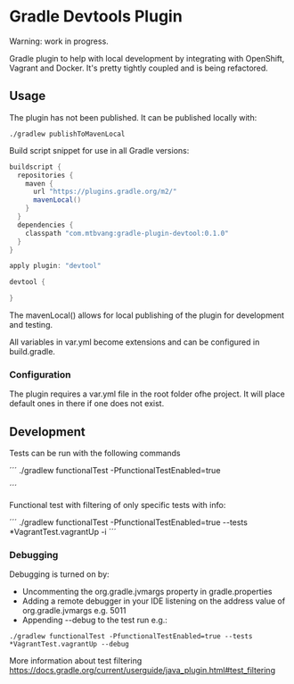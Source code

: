 # Gradle Devtools Plugin

Warning: work in progress.

Gradle plugin to help with local development by integrating with OpenShift, Vagrant and Docker. It's pretty tightly coupled and is being refactored. 


Usage
-----

The plugin has not been published. It can be published locally with:

```
./gradlew publishToMavenLocal
```

Build script snippet for use in all Gradle versions:

```groovy
buildscript {
  repositories {
    maven {
      url "https://plugins.gradle.org/m2/"
      mavenLocal()
    }
  }
  dependencies {
    classpath "com.mtbvang:gradle-plugin-devtool:0.1.0"
  }
}

apply plugin: "devtool"

devtool {

}

```

The mavenLocal() allows for local publishing of the plugin for development and testing.

All variables in var.yml become extensions and can be configured in build.gradle.


### Configuration

The plugin requires a var.yml file in the root folder ofhe project. It will place default ones in there if one does not exist.


Development
-----------

Tests can be run with the following commands

´´´
./gradlew functionalTest -PfunctionalTestEnabled=true

´´´

Functional test with filtering of only specific tests with info:

´´´
./gradlew functionalTest -PfunctionalTestEnabled=true --tests *VagrantTest.vagrantUp -i
´´´

### Debugging

Debugging is turned on by:

- Uncommenting the org.gradle.jvmargs property in gradle.properties
- Adding a remote debugger in your IDE listening on the address value of org.gradle.jvmargs e.g. 5011
- Appending --debug to the test run e.g.:

```
./gradlew functionalTest -PfunctionalTestEnabled=true --tests *VagrantTest.vagrantUp --debug
```

More information about test filtering https://docs.gradle.org/current/userguide/java_plugin.html#test_filtering

[here]:https://plugins.gradle.org/plugin/com.mtbvang.devtool